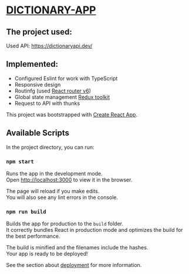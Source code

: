 # [DICTIONARY-APP](https://capable-madeleine-dd70b5.netlify.app/)

## The project used:

Used API: https://dictionaryapi.dev/

## Implemented:

- Configured Eslint for work with TypeScript
- Responsive design
- Routinfg (used [React router v6](https://reactrouter.com/))
- Global state management [Redux toolkit](https://redux-toolkit.js.org/)
- Request to API with thunks

This project was bootstrapped with [Create React App](https://github.com/facebook/create-react-app).

## Available Scripts

In the project directory, you can run:

### `npm start`

Runs the app in the development mode.\
Open [http://localhost:3000](http://localhost:3000) to view it in the browser.

The page will reload if you make edits.\
You will also see any lint errors in the console.

### `npm run build`

Builds the app for production to the `build` folder.\
It correctly bundles React in production mode and optimizes the build for the best performance.

The build is minified and the filenames include the hashes.\
Your app is ready to be deployed!

See the section about [deployment](https://facebook.github.io/create-react-app/docs/deployment) for more information.
